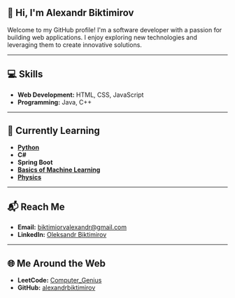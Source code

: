 ## 👋 Hi, I'm Alexandr Biktimirov

Welcome to my GitHub profile! I'm a software developer with a passion for building web applications. I enjoy exploring new technologies and leveraging them to create innovative solutions.

---

## 💻 Skills
- **Web Development:** HTML, CSS, JavaScript  
- **Programming:** Java, C++

---

## 📖 Currently Learning
- [**Python**](https://github.com/alexandrbiktimirov/PPY_Tutorials)
- **C#**
- **Spring Boot**
- [**Basics of Machine Learning**](https://github.com/alexandrbiktimirov/NAI_Tutorials)
- [**Physics**](https://github.com/alexandrbiktimirov/PSM_Tutorials)

---

## 📬 Reach Me
- **Email:** [biktimiorvalexandr@gmail.com](mailto:biktimiorvalexandr@gmail.com)  
- **LinkedIn:** [Oleksandr Biktimirov](https://www.linkedin.com/in/oleksandr-biktimirov-5b4b6926b/)

---

## 🌐 Me Around the Web
- **LeetCode:** [Computer_Genius](https://leetcode.com/u/Computer_Genius/)  
- **GitHub:** [alexandrbiktimirov](https://github.com/alexandrbiktimirov)
